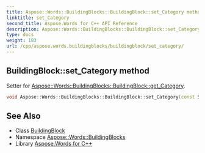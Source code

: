 ```yaml
---
title: Aspose::Words::BuildingBlocks::BuildingBlock::set_Category method
linktitle: set_Category
second_title: Aspose.Words for C++ API Reference
description: Aspose::Words::BuildingBlocks::BuildingBlock::set_Category method. Setter for Aspose::Words::BuildingBlocks::BuildingBlock::get_Category in C++.
type: docs
weight: 183
url: /cpp/aspose.words.buildingblocks/buildingblock/set_category/
---
```

## BuildingBlock::set_Category method


Setter for [Aspose::Words::BuildingBlocks::BuildingBlock::get_Category](../get_category/).

```cpp
void Aspose::Words::BuildingBlocks::BuildingBlock::set_Category(const System::String &value)
```

## See Also

* Class [BuildingBlock](../)
* Namespace [Aspose::Words::BuildingBlocks](../../)
* Library [Aspose.Words for C++](../../../)
